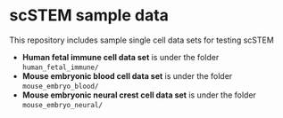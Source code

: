 # scSTEM sample data
This repository includes sample single cell data sets for testing scSTEM
- **Human fetal immune cell data set** is under the folder `human_fetal_immune/`
- **Mouse embryonic blood cell data set** is under the folder `mouse_embryo_blood/`
- **Mouse embryonic neural crest cell data set** is under the folder `mouse_embryo_neural/`
